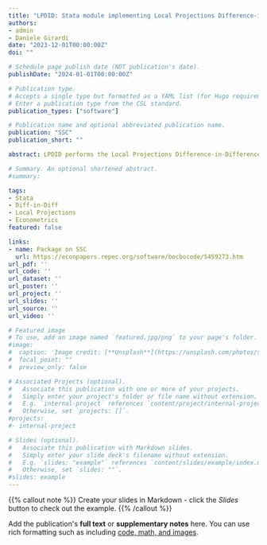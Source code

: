 ```yaml
---
title: "LPDID: Stata module implementing Local Projections Difference-in-Differences (LP-DiD)"
authors: 
- admin
- Daniele Girardi
date: "2023-12-01T00:00:00Z"
doi: ""

# Schedule page publish date (NOT publication's date).
publishDate: "2024-01-01T00:00:00Z"

# Publication type.
# Accepts a single type but formatted as a YAML list (for Hugo requirements).
# Enter a publication type from the CSL standard.
publication_types: ["software"]

# Publication name and optional abbreviated publication name.
publication: "SSC"
publication_short: ""

abstract: LPDID performs the Local Projections Difference-in-Differences estimator (LP-DiD) proposed by Dube, Girardi, Jordà and Taylor (2023). LP-DiD is a convenient and flexible regression-based framework for implementing Difference-in-Differences with multiple time periods. It uses panel data to estimate the average effect of a treatment under the assumptions of no-anticipation and (conditional) parallel trends. It can provide both dynamic event study estimates that track the treatment effect path at each time horizon after treatment, and 'pooled' estimates of the overall average effect in a post-treatment time window. Treatment can be absorbing (once a unit gets treated, it stays treated) or non-absorbing (units can enter and exit treatment multiple times). If treatment is non-absorbing, the nonabsorbing() option must be specified. The estimation sample is restricted to units entering treatment and 'clean' controls, thus avoiding the 'negative-weights' bias of TWFE estimators. The baseline version estimates a variance-weighted effect with strictly positive weights. The reweighed version (implemented through the rw option) estimates an equally-weighted average effect. LP-DiD offers flexibility in using either the last period before treatment (the default option) or an average of pre-treatment periods (the pmd() option) as the pre-treatment base period. The command allows inclusion of control variables, including pre-treatment lags of the outcome. 

# Summary. An optional shortened abstract.
#summary: 

tags: 
- Stata
- Diff-in-Diff
- Local Projections
- Econometrics
featured: false

links: 
- name: Package on SSC
  url: https://econpapers.repec.org/software/bocbocode/S459273.htm
url_pdf: ''
url_code: ''
url_dataset: ''
url_poster: ''
url_project: ''
url_slides: ''
url_source: ''
url_video: ''

# Featured image
# To use, add an image named `featured.jpg/png` to your page's folder. 
#image:
#  caption: 'Image credit: [**Unsplash**](https://unsplash.com/photos/s9CC2SKySJM)'
#  focal_point: ""
#  preview_only: false

# Associated Projects (optional).
#   Associate this publication with one or more of your projects.
#   Simply enter your project's folder or file name without extension.
#   E.g. `internal-project` references `content/project/internal-project/index.md`.
#   Otherwise, set `projects: []`.
#projects:
#- internal-project

# Slides (optional).
#   Associate this publication with Markdown slides.
#   Simply enter your slide deck's filename without extension.
#   E.g. `slides: "example"` references `content/slides/example/index.md`.
#   Otherwise, set `slides: ""`.
#slides: example
---
```


{{% callout note %}}
Create your slides in Markdown - click the *Slides* button to check out the example.
{{% /callout %}}

Add the publication's **full text** or **supplementary notes** here. You can use rich formatting such as including [code, math, and images](https://docs.hugoblox.com/content/writing-markdown-latex/).
